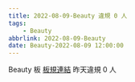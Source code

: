 ```yaml
---
title: 2022-08-09-Beauty 違規 0 人
tags:
    - Beauty
abbrlink: 2022-08-09-Beauty
date: Beauty-2022-08-09 12:00:00
---
```

Beauty 板 [板規連結](https://www.ptt.cc/bbs/Beauty/M.1630069980.A.84B.html)
昨天違規 0 人

